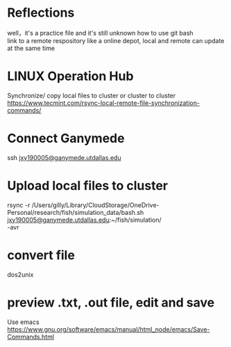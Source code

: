 # Reflections
well，it's a practice file and  it's still unknown how to use git bash <br/>
link to a remote respository like a online depot,  local and remote can update at the same time
# LINUX Operation Hub
Synchronize/ copy local files to cluster or cluster to cluster <br/>
https://www.tecmint.com/rsync-local-remote-file-synchronization-commands/

# Connect Ganymede
ssh jxy190005@ganymede.utdallas.edu
# Upload local files to cluster
rsync -r /Users/gilly/Library/CloudStorage/OneDrive-Personal/research/fish/simulation_data/bash.sh  jxy190005@ganymede.utdallas.edu:~/fish/simulation/ <br/>
-avr
# convert file
dos2unix 
# preview .txt, .out file, edit and save 
Use emacs 
https://www.gnu.org/software/emacs/manual/html_node/emacs/Save-Commands.html
